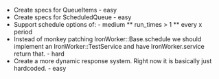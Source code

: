 * Create specs for QueueItems - easy
* Create specs for ScheduledQueue - easy
* Support schedule options of: - medium
** run_times > 1
** every x period
* Instead of monkey patching IronWorker::Base.schedule we should implement an IronWorker::TestService and have IronWorker.service return that. - hard
* Create a more dynamic response system. Right now it is basically just hardcoded. - easy
